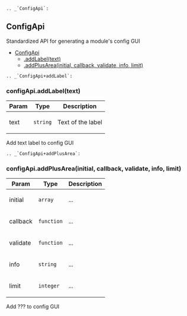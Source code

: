 <a name="ConfigApi"></a>

```eval_rst
.. _`ConfigApi`:
```

## ConfigApi
Standardized API for generating a module's config GUI


* [ConfigApi](#ConfigApi)
    * [.addLabel(text)](#ConfigApi+addLabel)
    * [.addPlusArea(initial, callback, validate, info, limit)](#ConfigApi+addPlusArea)

<a name="ConfigApi+addLabel"></a>

```eval_rst
.. _`ConfigApi+addLabel`:
```

### configApi.addLabel(text)
<table>
  <thead>
    <tr>
      <th>Param</th><th>Type</th><th>Description</th>
    </tr>
  </thead>
  <tbody>
<tr>
    <td>text</td><td><code>string</code></td><td><p>Text of the label</p>
</td>
    </tr>  </tbody>
</table>

Add text label to config GUI

<a name="ConfigApi+addPlusArea"></a>

```eval_rst
.. _`ConfigApi+addPlusArea`:
```

### configApi.addPlusArea(initial, callback, validate, info, limit)
<table>
  <thead>
    <tr>
      <th>Param</th><th>Type</th><th>Description</th>
    </tr>
  </thead>
  <tbody>
<tr>
    <td>initial</td><td><code>array</code></td><td><p>...</p>
</td>
    </tr><tr>
    <td>callback</td><td><code>function</code></td><td><p>...</p>
</td>
    </tr><tr>
    <td>validate</td><td><code>function</code></td><td><p>...</p>
</td>
    </tr><tr>
    <td>info</td><td><code>string</code></td><td><p>...</p>
</td>
    </tr><tr>
    <td>limit</td><td><code>integer</code></td><td><p>...</p>
</td>
    </tr>  </tbody>
</table>

Add ??? to config GUI

